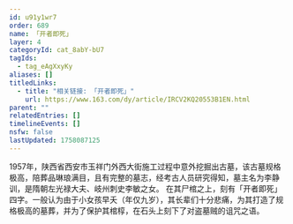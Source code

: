 ```yaml
---
id: u91y1wr7
order: 689
name: 「开者即死」
layer: 4
categoryId: cat_8abY-bU7
tagIds:
  - tag_eAgXxyKy
aliases: []
titledLinks:
  - title: "相关链接: 「开者即死」"
    url: https://www.163.com/dy/article/IRCV2KQ20553B1EN.html
parent: ""
relatedEntries: []
timelineEvents: []
nsfw: false
lastUpdated: 1758087125
---
```


1957年，陕西省西安市玉祥门外西大街施工过程中意外挖掘出古墓，该古墓规格极高，陪葬品琳琅满目，且有完整的墓志，经考古人员研究得知，墓主名为李静训，是隋朝左光禄大夫、岐州刺史李敏之女。 在其尸棺之上，刻有「开者即死」四字。一般认为由于小女孩早夭（年仅九岁），其长辈们十分悲痛，为其打造了规格极高的墓葬，并为了保护其棺椁，在石头上刻下了对盗墓贼的诅咒之语。